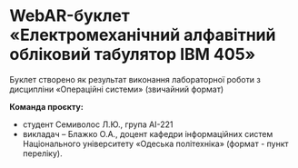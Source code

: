 # WebAR-буклет «Електромеханічний алфавітний обліковий табулятор IBM 405»
Буклет створено як результат виконання лабораторної роботи з дисципліни «Операційні системи» (звичайний формат)

**Команда проєкту:**
- студент Семиволос Л.Ю., група АІ-221
- викладач – Блажко О.А., доцент кафедри інформаційних систем Національного університету «Одеська політехніка» (формат - пункт переліку).
